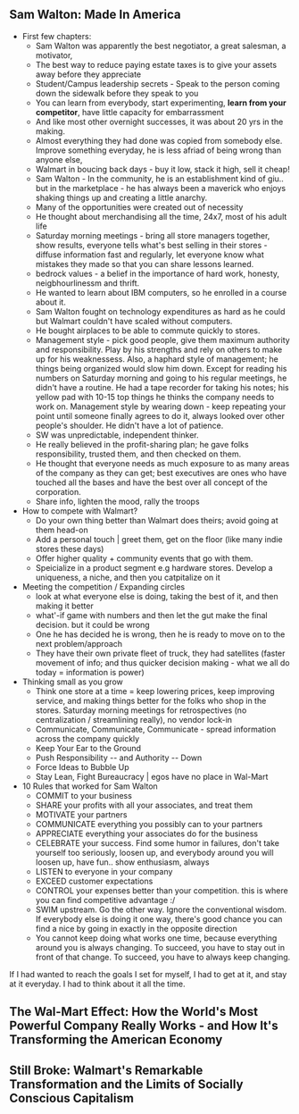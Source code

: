 
## Sam Walton: Made In America
- First few chapters:
  - Sam Walton was apparently the best negotiator, a great salesman, a motivator, 
  - The best way to reduce paying estate taxes is to give your assets away before they appreciate
  - Student/Campus leadership secrets - Speak to the person coming down the sidewalk before they speak to you
  - You can learn from everybody, start experimenting, **learn from your competitor**, have little capacity for embarrassment
  - And like most other overnight successes, it was about 20 yrs in the making.
  - Almost everything they had done was copied from somebody else. Improve something everyday, he is less afriad of being wrong than anyone else,
  - Walmart in boucing back days - buy it low, stack it high, sell it cheap!
  - Sam Walton - In the community, he is an establishment kind of giu.. but in the marketplace - he has always been a maverick who enjoys shaking things up and creating a little anarchy.
  - Many of the opportunities were created out of necessity
  - He thought about merchandising all the time, 24x7, most of his adult life
  - Saturday morning meetings - bring all store managers together, show results, everyone tells what's best selling in their stores - diffuse information fast and regularly, let everyone know what mistakes they made so that you can share lessons learned.
  - bedrock values - a belief in the importance of hard work, honesty, neigbhourlinessm and thrift.
  - He wanted to learn about IBM computers, so he enrolled in a course about it.
  - Sam Walton fought on technology expenditures as hard as he could but Walmart couldn't have scaled without computers.
  - He bought airplaces to be able to commute quickly to stores.
  - Management style - pick good people, give them maximum authority and responsibility. Play by his strengths and rely on others to make up for his weaknessess. Also, a haphard style of management; he things being organized would slow him down. Except for reading his numbers on Saturday morning and going to his regular meetings, he didn't have a routine. He had a tape recorder for taking his notes; his yellow pad with 10-15 top things he thinks the company needs to work on. Management style by wearing down - keep repeating your point until someone finally agrees to do it, always looked over other people's shoulder. He didn't have a lot of patience. 
  - SW was unpredictable, independent thinker.
  - He really believed in the profit-sharing plan; he gave folks responsibility, trusted them, and then checked on them.
  - He thought that everyone needs as much exposure to as many areas of the company as they can get; best executives are ones who have touched all the bases and have the best over all concept of the corporation.
  - Share info, lighten the mood, rally the troops
- How to compete with Walmart?
  - Do your own thing better than Walmart does theirs; avoid going at them head-on
  - Add a personal touch | greet them, get on the floor (like many indie stores these days)
  - Offer higher quality + community events that go with them.
  - Speicialize in a product segment e.g hardware stores. Develop a uniqueness, a niche, and then you catpitalize on it
- Meeting the competition / Expanding circles
  - look at what everyone else is doing, taking the best of it, and then making it better
  - what'-if game with numbers and then let the gut make the final decision. but it could be wrong
  - One he has decided he is wrong, then he is ready to move on to the next problem/approach
  - They have their own private fleet of truck, they had satellites (faster movement of info; and thus quicker decision making - what we all do today = information is power)
- Thinking small as you grow
  - Think one store at a time = keep lowering prices, keep improving service, and making things better for the folks who shop in the stores. Saturday morning meetings for retrospectives (no centralization / streamlining really), no vendor lock-in
  - Communicate, Communicate, Communicate - spread information across the company quickly
  - Keep Your Ear to the Ground
  - Push Responsibility -- and Authority -- Down
  - Force Ideas to Bubble Up
  - Stay Lean, Fight Bureaucracy | egos have no place in Wal-Mart
- 10 Rules that worked for Sam Walton
  - COMMIT to your business
  - SHARE your profits with all your associates, and treat them
  - MOTIVATE your partners
  - COMMUNICATE everything you possibly can to your partners
  - APPRECIATE everything your associates do for the business
  - CELEBRATE your success. Find some humor in failures, don't take yourself too seriously, loosen up, and everybody around you will loosen up, have fun.. show enthusiasm, always
  - LISTEN to everyone in your company
  - EXCEED customer expectations
  - CONTROL your expenses better than your competition. this is where you can find competitive advantage :/
  - SWIM upstream. Go the other way. Ignore the conventional wisdom. If everybody else is doing it one way, there's good chance you can find a nice by going in exactly in the opposite direction
  - You cannot keep doing what works one time, because everything around you is always changing. To succeed, you have to stay out in front of that change. To succeed, you have to always keep changing.
 
If I had wanted to reach the goals I set for myself, I had to get at it, and stay at it everyday. I had to think about it all the time. 
## The Wal-Mart Effect: How the World's Most Powerful Company Really Works - and How It's Transforming the American Economy
## Still Broke: Walmart's Remarkable Transformation and the Limits of Socially Conscious Capitalism
